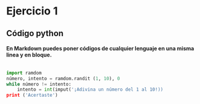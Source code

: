 # Ejercicio 1

## Código python

#### En Markdown puedes poner códigos de cualquier lenguaje en una misma linea y en bloque.

```python

import ramdom
número, intento = ramdom.randit (1, 10), 0
while número != intento:
    intento = int(imput('¡Adivina un número del 1 al 10!))
print ('Acertaste')

```
